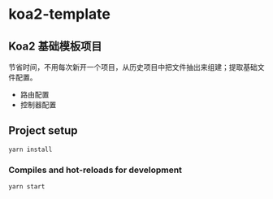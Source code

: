 # koa2-template

## Koa2 基础模板项目

节省时间，不用每次新开一个项目，从历史项目中把文件抽出来组建；提取基础文件配置。

  - 路由配置
  - 控制器配置


## Project setup
```
yarn install
```

### Compiles and hot-reloads for development
```
yarn start
```
